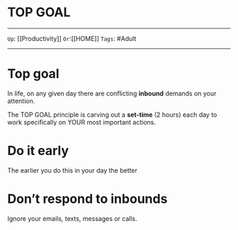 # TOP GOAL

---

`Up`: [[Productivity]] `Or`:[[HOME]] `Tags`: #Adult

---

# Top goal

In life, on any given day there are conflicting **inbound** demands on your attention.

The TOP GOAL principle is carving out a **set-time** (2 hours) each day to work specifically on YOUR most important actions.

# Do it early

The earlier you do this in your day the better

# Don’t respond to inbounds

Ignore your emails, texts, messages or calls.